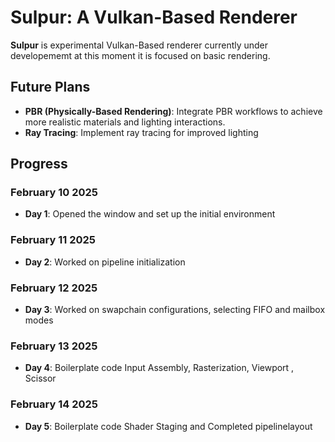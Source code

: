 # Sulpur: A Vulkan-Based Renderer

**Sulpur** is experimental Vulkan-Based renderer currently under developememt at this moment it is focused on basic rendering.

## Future Plans
- **PBR (Physically-Based Rendering)**: Integrate PBR workflows to achieve more realistic materials and lighting interactions.
- **Ray Tracing**: Implement ray tracing for improved lighting

## Progress

### February 10 2025  
- **Day 1**: Opened the window and set up the initial environment

### February 11 2025  
- **Day 2**: Worked on pipeline initialization

### February 12 2025  
- **Day 3**: Worked on swapchain configurations, selecting FIFO and mailbox modes

### February 13 2025  
- **Day 4**: Boilerplate code Input Assembly, Rasterization, Viewport , Scissor

### February 14 2025
 - **Day 5**: Boilerplate code Shader Staging and Completed pipelinelayout